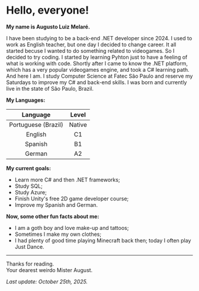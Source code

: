 # Hello, everyone!  
**My name is Augusto Luiz Melaré.**

I have been studying to be a back-end .NET developer since 2024.
I used to work as English teacher, but one day I decided to change career. It all started becuse I wanted to do something related to videogames.
So I decided to try coding. I started by learning Pyhton just to have a feeling of what is working with code.
Shortly after I came to know the .NET platform, which has a very popular videogames engine, and took a C# learning path.
And here I am. I study Computer Science at Fatec São Paulo and reserve my Saturdays to improve my C# and back-end skills.
I was born and currently live in the state of São Paulo, Brazil.

**My Languages:**

| Language            | Level  |
| :------------------:|:------:|
| Portuguese (Brazil) | Native |
| English             | C1     |
| Spanish             | B1     |
| German              | A2     |

**My current goals:**

+ Learn more C# and then .NET frameworks;
+ Study SQL;
+ Study Azure;
+ Finish Unity's free 2D game developer course;
+ Improve my Spanish and German.


**Now, some other fun facts about me:**
+ I am a goth boy and love make-up and tattoos;
+ Sometimes I make my own clothes;
+ I had plenty of good time playing Minecraft back then; today I often play Just Dance.


-----
Thanks for reading.  
Your dearest weirdo Mister August.

*Last update: October 25th, 2025.*
